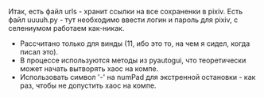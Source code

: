 Итак, есть файл urls - хранит ссылки на все сохраненки в pixiv.
Есть файл uuuuh.py - тут необходимо ввести логин и пароль для pixiv, с селениумом работаем как-никак.
- Рассчитано только для винды (11, ибо это то, на чем я сидел, когда писал это).
- В процессе используются методы из pyautogui, что теоретически может начать вытворять хаос на компе.
- Использовать символ '-' на numPad для экстренной остановки - как раз, чтобы не допустить хаос на компе.
